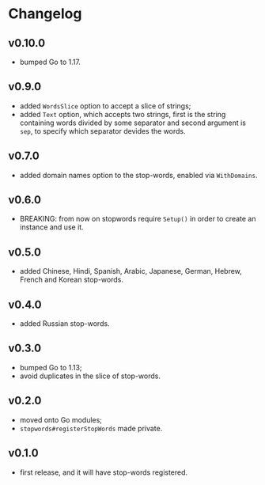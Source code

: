 # Changelog

## v0.10.0

- bumped Go to 1.17.
## v0.9.0

- added `WordsSlice` option to accept a slice of strings;
- added `Text` option, which accepts two strings, first is the string containing words divided by some separator and second argument is `sep`, to specify which separator devides the words.

## v0.7.0

- added domain names option to the stop-words, enabled via `WithDomains`.

## v0.6.0

- BREAKING: from now on stopwords require `Setup()` in order to create an instance and use it.

## v0.5.0

- added Chinese, Hindi, Spanish, Arabic, Japanese, German, Hebrew, French and Korean stop-words.

## v0.4.0

- added Russian stop-words.

## v0.3.0

- bumped Go to 1.13;
- avoid duplicates in the slice of stop-words.

## v0.2.0

- moved onto Go modules;
- `stopwords#registerStopWords` made private.

## v0.1.0

- first release, and it will have stop-words registered.